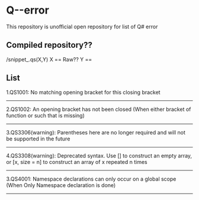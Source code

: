 # Q--error 

This repository is unofficial open repository for list of Q# error 


## Compiled repository??

/snippet_.qs(X,Y)
X == Raw??
Y == 

## List

1.QS1001: No matching opening bracket for this closing bracket 

---


2.QS1002: An opening bracket has not been closed (When either bracket of function or such that is missing)

---

3.QS3306(warning): Parentheses here are no longer required and will not be supported in the future 

---

4.QS3308(warning): Deprecated syntax. Use [] to construct an empty array, or [x, size = n] to construct an array of x repeated n times

---

3.QS4001: Namespace declarations can only occur on a global scope (When Only Namespace declaration is done)

---
